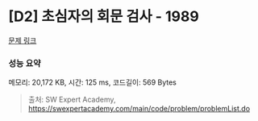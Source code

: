 # [D2] 초심자의 회문 검사 - 1989 

[문제 링크](https://swexpertacademy.com/main/code/problem/problemDetail.do?contestProbId=AV5PyTLqAf4DFAUq) 

### 성능 요약

메모리: 20,172 KB, 시간: 125 ms, 코드길이: 569 Bytes



> 출처: SW Expert Academy, https://swexpertacademy.com/main/code/problem/problemList.do